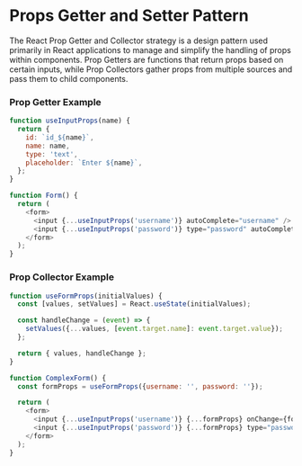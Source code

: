 # Props Getter and Setter Pattern

The React Prop Getter and Collector strategy is a design pattern used primarily in React applications to manage and simplify the handling of  props within components. Prop Getters are functions that return props based on certain inputs, while Prop Collectors gather props from multiple sources and pass them to child components. 

### Prop Getter Example
```javascript
function useInputProps(name) {
  return {
    id: `id_${name}`,
    name: name,
    type: 'text',
    placeholder: `Enter ${name}`,
  };
}

function Form() {
  return (
    <form>
      <input {...useInputProps('username')} autoComplete="username" />
      <input {...useInputProps('password')} type="password" autoComplete="current-password" />
    </form>
  );
}
```

### Prop Collector Example
```javascript
function useFormProps(initialValues) {
  const [values, setValues] = React.useState(initialValues);

  const handleChange = (event) => {
    setValues({...values, [event.target.name]: event.target.value});
  };

  return { values, handleChange };
}

function ComplexForm() {
  const formProps = useFormProps({username: '', password: ''});

  return (
    <form>
      <input {...useInputProps('username')} {...formProps} onChange={formProps.handleChange} />
      <input {...useInputProps('password')} {...formProps} type="password" onChange={formProps.handleChange} />
    </form>
  );
}
```